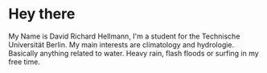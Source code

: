 # Hey there

My Name is David Richard Hellmann, I'm a student for the Technische Universität Berlin. My main interests are climatology and hydrologie. Basically anything related to water. Heavy rain, flash floods or surfing in my free time.
